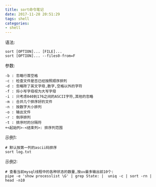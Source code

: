 ```yaml
---
title: sort命令笔记
date: 2017-11-28 20:51:29
tags: shell
categories: 
- shell
---
```


语法:
```shell
sort [OPTION]... [FILE]...
sort [OPTION]... --files0-from=F
```

参数:
```shell
-b : 忽略行首空格
-c : 检查文件是否已经按照顺序排列
-d : 忽略除了英文字母,数字,空格以外的字符
-f : 将小写字母视为大写字母
-i : 只考虑040到176之间的ASCII字符,其他的忽略
-m : 合并几个排序好的文件
-n : 按数字大小排列
-o : 输出文件
-r : 倒序排列
-t : 排序时的分隔符
+<起始列>-<结束列>: 排序列范围
```

示例1:
```shell
# 默认按第一列的ascii码排序
sort log.txt
```


示例2:
```shell
# 查看当前mysql线程中的各种状态的数量,按uv最多输出前10个:
pipe -e 'show processlist \G' | grep State: |  uniq -c | sort -rn | head -n10

```

